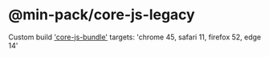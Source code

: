 # @min-pack/core-js-legacy

Custom build ['core-js-bundle'](https://github.com/zloirock/core-js/tree/v3.22.5#custom-build) targets: 'chrome 45, safari 11, firefox 52, edge 14'

